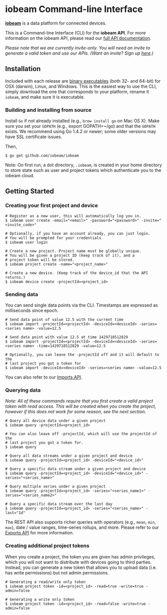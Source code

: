 # iobeam Command-line Interface #

**[iobeam](http://iobeam.com)** is a data platform for connected devices.

This is a Command-line Interface (CLI) for the **iobeam API**. For more
information on the iobeam API, please read our [full API documentation](http://docs.iobeam.com).

*Please note that we are currently invite-only. You will need an invite
to generate a valid token and use our APIs. (Want an invite? Sign up [here](http://iobeam.com).)*

## Installation ##

Included with each release are [binary executables](https://github.com/iobeam/iobeam/releases)
(both 32- and 64-bit) for OSX (darwin), Linux, and Windows. This is the easiest way to use the CLI,
simply download the one that corresponds to your platform, rename it `iobeam`, and make sure it
is executable.

### Building and installing from source

Install `Go` if not already installed (e.g., `brew install go` on Mac OS X). Make sure you
set your `GOPATH` (e.g., export GOPATH=~/go) and that the `GOPATH` exists. We recommend
using Go 1.4.2 or newer; some older versions may have SSL certificate issues.

Then,

    $ go get github.com/iobeam/iobeam

Note: On first run, a dot directory, `.iobeam`, is created in your home directory to
store state such as user and project tokens which authenticate you to the iobeam cloud.


## Getting Started ##

### Creating your first project and device ###

    # Register as a new user, this will automatically log you in.
    $ iobeam user create -email="<email>" -password="<password>" -invite="<invite_code>"

    # Optionally, if you have an account already, you can just login.
    # You will be prompted for your credentials
    $ iobeam user login

    # Create a new project. Project name must be globally unique.
    # You will be given a project ID (keep track of it), and a
    # project token will be stored.
    $ iobeam project create -name="<project_name>"

    # Create a new device. (Keep track of the device_id that the API returns.)
    $ iobeam device create -projectId=<project_id>

### Sending data ###

You can send single data points via the CLI. Timestamps are expressed as milliseconds since
epoch.

    # Send data point of value 12.5 with the current time
    $ iobeam import -projectId=<projectId> -deviceId=<deviceId> -series=<series name> -value=12.5

    # Send data point with value 12.5 at time 1429718512829
    $ iobeam import -projectId=<projectId> -deviceId=<deviceId> -series=<series name> -time=1429718512829 -value=12.5

    # Optionally, you can leave the -projectId off and it will default to the
    # last project you got a token for
    $ iobeam import -deviceId=<deviceId> -series=<series name> -value=12.5

You can also refer to our [Imports API](http://docs.iobeam.com/imports).

### Querying data ###

*Note: All of these commands require that you first create a valid project token with read access.
This will be created when you create the project, however if this does not work for some reason, see
the next section.*

    # Query all device data under a given project
    $ iobeam query -projectId=<project_id>

    # You can also leave off -projectId, which will use the projectId of the
    # last project you got a token for.
    $ iobeam query

    # Query all data streams under a given project and device
    $ iobeam query -projectId=<project_id> -deviceId="<device_id>"

    # Query a specific data stream under a given project and device
    $ iobeam query -projectId=<project_id> -deviceId="<device_id>" -series="<series_name>"

    # Query multiple series under a given project
    $ iobeam query -projectId=<project_id> -series="<series_name1>" -series="<series_name2>"

    # Query a specific data stream over the last day
    $ iobeam query -projectId=<project_id> -series="<series_name>" -last="1d"

The REST API also supports richer queries with operators (e.g., `mean`, `min`, `max`), date / value
ranges, time-series rollups, and more. Please refer to our [Exports API](http://docs.iobeam.com/api/exports/)
for more information.

### Creating additional project tokens ###

When you create a project, the token you are given has admin privileges, which you will not want to
distribute with devices going to third parties. Instead, you can generate a new token that
allows you to upload data (i.e. has write permissions) but not admin permissions.

    # Generating a read/write only token
    $ iobeam project token -id=<project_id> -read=true -write=true -admin=false

    # Generating a write only token
    $ iobeam project token -id=<project_id> -read=false -write=true -admin=false
